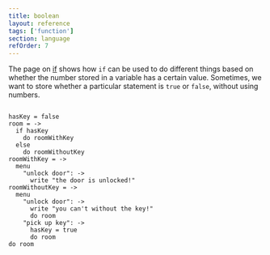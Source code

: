 ```yaml
---
title: boolean
layout: reference
tags: ['function']
section: language
refOrder: 7
---
```


The page on [if](if.html) shows how <code>if</code> can be used to
do different things based on whether the number stored in a variable
has a certain value.  Sometimes, we want to store whether a particular
statement is <code>true</code> or <code>false</code>, without using
numbers.

<code class="jumbo">
hasKey = false
room = ->
  if hasKey
    do roomWithKey
  else
    do roomWithoutKey
roomWithKey = ->
  menu
    "unlock door": -> 
      write "the door is unlocked!"
roomWithoutKey = ->
  menu
    "unlock door": -> 
      write "you can't without the key!"
      do room
    "pick up key": -> 
      hasKey = true
      do room
do room
</code>

